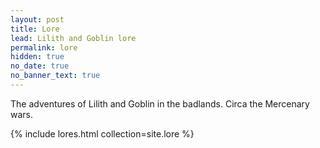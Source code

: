 ```yaml
---
layout: post
title: Lore
lead: Lilith and Goblin lore
permalink: lore
hidden: true
no_date: true
no_banner_text: true
---
```


The adventures of Lilith and Goblin in the badlands. Circa the Mercenary wars.

{% include lores.html collection=site.lore %}